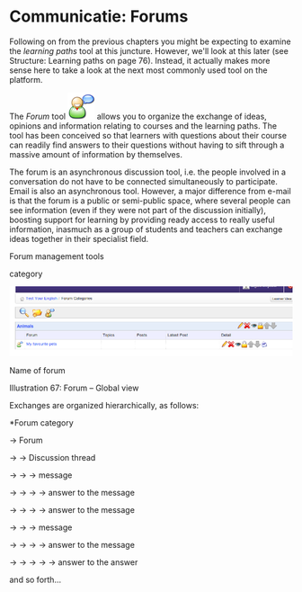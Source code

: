 # Communicatie: Forums

Following on from the previous chapters you might be expecting to examine the _learning paths_ tool at this juncture. However, we'll look at this later \(see Structure: Learning paths on page 76\). Instead, it actually makes more sense here to take a look at the next most commonly used tool on the platform.

The _Forum_ tool ![](../../.gitbook/assets/graphics375%20%281%29.png) allows you to organize the exchange of ideas, opinions and information relating to courses and the learning paths. The tool has been conceived so that learners with questions about their course can readily find answers to their questions without having to sift through a massive amount of information by themselves.

The forum is an asynchronous discussion tool, i.e. the people involved in a conversation do not have to be connected simultaneously to participate. Email is also an asynchronous tool. However, a major difference from e-mail is that the forum is a public or semi-public space, where several people can see information \(even if they were not part of the discussion initially\), boosting support for learning by providing ready access to really useful information, inasmuch as a group of students and teachers can exchange ideas together in their specialist field.

Forum management tools

category

![](../../.gitbook/assets/graphics1%20%281%29.png)

Name of forum

Illustration 67: Forum – Global view

Exchanges are organized hierarchically, as follows:

\*Forum category

→ Forum

→ → Discussion thread

→ → → message

→ → → → answer to the message

→ → → → answer to the message

→ → → message

→ → → → answer to the message

→ → → → → answer to the answer

and so forth...

